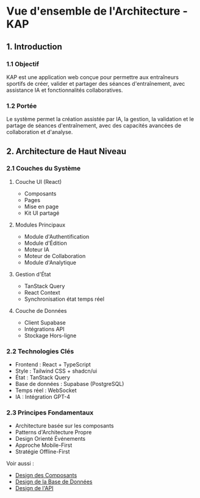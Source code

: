 
# Vue d'ensemble de l'Architecture - KAP

## 1. Introduction

### 1.1 Objectif
KAP est une application web conçue pour permettre aux entraîneurs sportifs de créer, valider et partager des séances d'entraînement, avec assistance IA et fonctionnalités collaboratives.

### 1.2 Portée
Le système permet la création assistée par IA, la gestion, la validation et le partage de séances d'entraînement, avec des capacités avancées de collaboration et d'analyse.

## 2. Architecture de Haut Niveau

### 2.1 Couches du Système
1. Couche UI (React)
   - Composants
   - Pages
   - Mise en page
   - Kit UI partagé

2. Modules Principaux
   - Module d'Authentification
   - Module d'Édition
   - Moteur IA
   - Moteur de Collaboration
   - Module d'Analytique

3. Gestion d'État
   - TanStack Query
   - React Context
   - Synchronisation état temps réel

4. Couche de Données
   - Client Supabase
   - Intégrations API
   - Stockage Hors-ligne

### 2.2 Technologies Clés
- Frontend : React + TypeScript
- Style : Tailwind CSS + shadcn/ui
- État : TanStack Query
- Base de données : Supabase (PostgreSQL)
- Temps réel : WebSocket
- IA : Intégration GPT-4

### 2.3 Principes Fondamentaux
- Architecture basée sur les composants
- Patterns d'Architecture Propre
- Design Orienté Événements
- Approche Mobile-First
- Stratégie Offline-First

Voir aussi :
- [Design des Composants](./component-design.md)
- [Design de la Base de Données](./database-design.md)
- [Design de l'API](./api-design.md)
